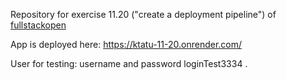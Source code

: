 Repository for exercise 11.20 ("create a deployment pipeline") of [fullstackopen](https://fullstackopen.com)

App is deployed here: https://ktatu-11-20.onrender.com/

User for testing: username and password loginTest3334
.
